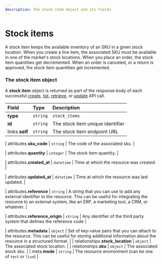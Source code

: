 ```yaml
---
description: The stock item object and its fields
---
```


# Stock items

A stock item keeps the available inventory of an SKU in a given stock location.
When you create a line item, the associated SKU must be available in one of the market's stock locations.
When you place an order, the stock item quantities get decremented.
When an order is canceled, or a return is approved, the stock item quantities get incremented.


### The stock item object

A **stock item** object is returned as part of the response body of each successful
[create](https://docs.commercelayer.io/api/resources/stock_items/create_stock_item),
[list](https://docs.commercelayer.io/api/resources/stock_items/list_stock_items),
[retrieve](https://docs.commercelayer.io/api/resources/stock_items/retrieve_stock_item),
or [update](https://docs.commercelayer.io/api/resources/stock_items/update_stock_item) API call.

| Field | Type | Description |
| :--- | :--- | :--- |
| **type** | `string` | `stock_items` |
| **id** | `string` | The stock item unique identifier |
| links.**self** | `string` | The stock item endpoint URL |

| attributes.**sku\_code** | `string` | The code of the associated sku. |

| attributes.**quantity** | `integer` | The stock item quantity. |

| attributes.**created\_at** | `datetime` | Time at which the resource was created. |

| attributes.**updated\_at** | `datetime` | Time at which the resource was last updated. |

| attributes.**reference** | `string` | A string that you can use to add any external identifier to the resource. This can be useful for integrating the resource to an external system, like an ERP, a marketing tool, a CRM, or whatever. |

| attributes.**reference\_origin** | `string` | Any identifier of the third party system that defines the reference code |

| attributes.**metadata** | `object` | Set of key-value pairs that you can attach to the resource. This can be useful for storing additional information about the resource in a structured format. |
| relationships.**stock\_location** | `object` | The associated stock location. |
| relationships.**sku** | `object` | The associated stock sku. |
| meta.**mode** | `string` | The resource environment \(can be one of `test` or `live`\) |

